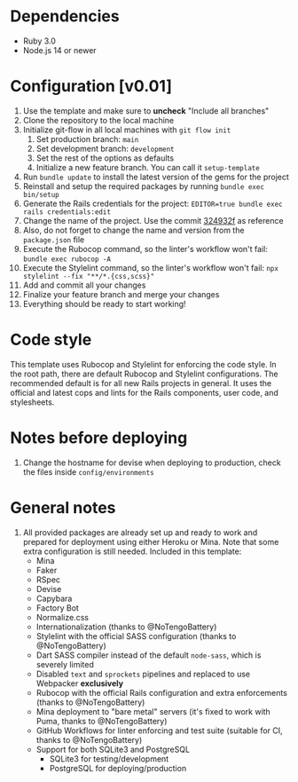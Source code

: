# Dependencies

-   Ruby 3.0
-   Node.js 14 or newer

# Configuration [v0.01]

1.  Use the template and make sure to **uncheck** "Include all branches"
2.  Clone the repository to the local machine
3.  Initialize git-flow in all local machines with `git flow init`
    1.  Set production branch: `main`
    2.  Set development branch: `development`
    3.  Set the rest of the options as defaults
    4.  Initialize a new feature branch. You can call it `setup-template`
4.  Run `bundle update` to install the latest version of the gems for the project
5.  Reinstall and setup the required packages by running `bundle exec bin/setup`
6.  Generate the Rails credentials for the project: `EDITOR=true bundle exec rails credentials:edit`
7.  Change the name of the project. Use the commit [324932f](https://github.com/NoTengoBattery/rails6-ruby3-hk-ghwf-psql/commit/324932fbc5e055a3f40dbe2a565ce663f85235d7) as reference
8.  Also, do not forget to change the name and version from the `package.json` file
9.  Execute the Rubocop command, so the linter's workflow won't fail: `bundle exec rubocop -A`
10. Execute the Stylelint command, so the linter's workflow won't fail: `npx stylelint --fix "**/*.{css,scss}"`
11. Add and commit all your changes
12. Finalize your feature branch and merge your changes
13. Everything should be ready to start working!

# Code style

This template uses Rubocop and Stylelint for enforcing the code style. In the root path, there are default Rubocop and Stylelint configurations. The recommended default is for all new Rails projects in general. It uses the official and latest cops and lints for the Rails components, user code, and stylesheets.

# Notes before deploying

1.  Change the hostname for devise when deploying to production, check the files inside `config/environments`

# General notes

1.  All provided packages are already set up and ready to work and prepared for deployment using either Heroku or Mina. Note that some extra configuration is still needed. Included in this template:
    -   Mina
    -   Faker
    -   RSpec
    -   Devise
    -   Capybara
    -   Factory Bot
    -   Normalize.css
    -   Internationalization (thanks to @NoTengoBattery)
    -   Stylelint with the official SASS configuration (thanks to @NoTengoBattery)
    -   Dart SASS compiler instead of the default `node-sass`, which is severely limited
    -   Disabled `text` and `sprockets` pipelines and replaced to use Webpacker **exclusively**
    -   Rubocop with the official Rails configuration and extra enforcements (thanks to @NoTengoBattery)
    -   Mina deployment to "bare metal" servers (it's fixed to work with Puma, thanks to @NoTengoBattery)
    -   GitHub Workflows for linter enforcing and test suite (suitable for CI, thanks to @NoTengoBattery)
    -   Support for both SQLite3 and PostgreSQL
        -   SQLite3 for testing/development
        -   PostgreSQL for deploying/production
